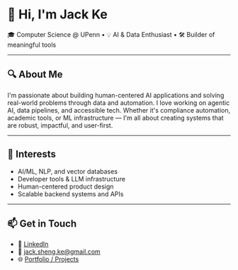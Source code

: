 # 👋 Hi, I'm Jack Ke

🎓 Computer Science @ UPenn • 💡 AI & Data Enthusiast • 🛠️ Builder of meaningful tools

---

## 🔍 About Me

I'm passionate about building human-centered AI applications and solving real-world problems through data and automation. I love working on agentic AI, data pipelines, and accessible tech. Whether it's compliance automation, academic tools, or ML infrastructure — I'm all about creating systems that are robust, impactful, and user-first.

---

## 🧠 Interests

- AI/ML, NLP, and vector databases
- Developer tools & LLM infrastructure
- Human-centered product design  
- Scalable backend systems and APIs

---

## 📫 Get in Touch

- 💼 [LinkedIn](https://www.linkedin.com/in/jack-ke/)
- 📧 jack.sheng.ke@gmail.com
- 🌐 [Portfolio / Projects](https://github.com/Jske25?tab=repositories)
